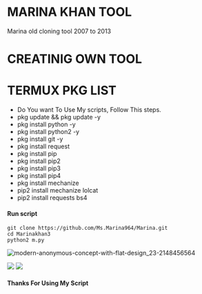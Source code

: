# MARINA KHAN TOOL
Marina old cloning tool 2007 to 2013

# CREATINIG OWN TOOL

# TERMUX PKG LIST

- Do You want To Use My scripts, Follow This steps.
- pkg update && pkg update -y
- pkg install python -y
- pkg install python2 -y
- pkg install git -y
- pkg install request
- pkg install pip
- pkg install pip2
- pkg install pip3
- pkg install pip4 
- pkg install mechanize
- pip2 install mechanize lolcat
- pip2 install requests bs4

#### Run script
```pymarina
git clone https://github.com/Ms.Marina964/Marina.git
cd Marinakhan3
python2 m.py
```

![modern-anonymous-concept-with-flat-design_23-2148456564](https://user-images.githubusercontent.com/815545670/128675328-3cc0b527-41c5-47c9-9f5d-3697aea3fb8d.jpg)

[![](https://img.shields.io/badge/Github-black?logo=Github&logoColor=black&labelColor=white)](https://github.com/ms.marinakhan) 
[![](https://img.shields.io/badge/Whatsapp-CHAT-red?logo=Whatsapp&logoColor=Brightgreen&labelColor=white)](https://wa.me/+923269286818)

#### Thanks For Using My Script
